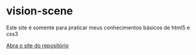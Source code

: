 # vision-scene
 Este site é somente para praticar meus conhecimentos básicos de html5 e css3

<a href="https://taciodias.github.io/vision-scene/home.html">Abra o site do repositório<a>
